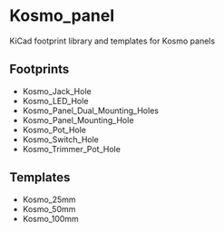 # Kosmo_panel

KiCad footprint library and templates for Kosmo panels

## Footprints

* Kosmo_Jack_Hole
* Kosmo_LED_Hole
* Kosmo_Panel_Dual_Mounting_Holes
* Kosmo_Panel_Mounting_Hole
* Kosmo_Pot_Hole
* Kosmo_Switch_Hole
* Kosmo_Trimmer_Pot_Hole

## Templates

* Kosmo_25mm
* Kosmo_50mm
* Kosmo_100mm
